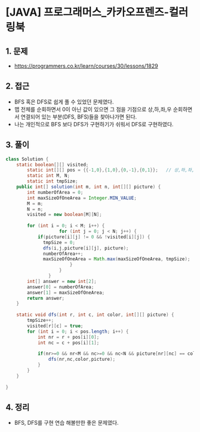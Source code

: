 # [JAVA] 프로그래머스_카카오프렌즈-컬러링북



## 1. 문제

- https://programmers.co.kr/learn/courses/30/lessons/1829



## 2. 접근

- BFS 혹은 DFS로 쉽게 풀 수 있었던 문제였다.
- 맵 전체를 순회하면서 0이 아닌 값이 있으면 그 점을 기점으로 상,하,좌,우 순회하면서 연결되어 있는 부분(DFS, BFS)들을 찾아나가면 된다.
- 나는 개인적으로 BFS 보다 DFS가 구현하기가 쉬워서 DFS로 구현하였다.



## 3. 풀이

```java
class Solution {
    static boolean[][] visited;
		static int[][] pos = {{-1,0},{1,0},{0,-1},{0,1}};	// 상,하,좌,우
		static int M, N;
		static int tmpSize;
    public int[] solution(int m, int n, int[][] picture) {
        int numberOfArea = 0;
        int maxSizeOfOneArea = Integer.MIN_VALUE;
        M = m;
        N = n;
        visited = new boolean[M][N];
 
        for (int i = 0; i < M; i++) {
					for (int j = 0; j < N; j++) {
            if(picture[i][j] != 0 && !visited[i][j]) {
              tmpSize = 0;
              dfs(i,j,picture[i][j], picture);
              numberOfArea++;
              maxSizeOfOneArea = Math.max(maxSizeOfOneArea, tmpSize);
						}
					}
				}
        int[] answer = new int[2];
        answer[0] = numberOfArea;
        answer[1] = maxSizeOfOneArea;
        return answer;
    }
    
    static void dfs(int r, int c, int color, int[][] picture) {
		tmpSize++;
		visited[r][c] = true;
		for (int i = 0; i < pos.length; i++) {
			int nr = r + pos[i][0];
			int nc = c + pos[i][1];
			
			if(nr>=0 && nr<M && nc>=0 && nc<N && picture[nr][nc] == color && !visited[nr][nc]) {
				dfs(nr,nc,color,picture);
			}
		}
	}
    
}
```



## 4. 정리

- BFS, DFS를 구현 연습 해볼만한 좋은 문제였다.